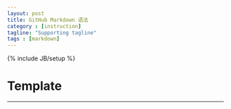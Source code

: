 ```yaml
---
layout: post
title: GitHub Markdown 语法
category : [instruction]
tagline: "Supporting tagline"
tags : [markdown]
---
```

{% include JB/setup %}
# Template
---

> [](https://www.cnblogs.com/yabin/p/6366151.html)

<!--break-->
